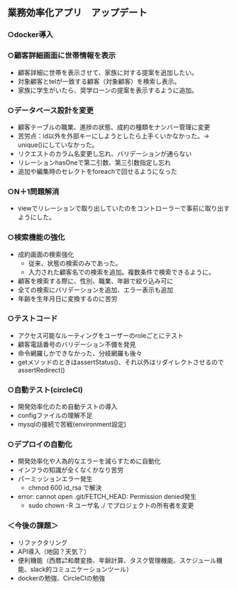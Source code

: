 ## 業務効率化アプリ　アップデート

### ○docker導入

### ○顧客詳細画面に世帯情報を表示
- 顧客詳細に世帯を表示させて、家族に対する提案を追加したい。
- 対象顧客とtelが一致する顧客（対象顧客）を検索し表示。
- 家族に学生がいたら、奨学ローンの提案を表示するように追加。

### ○データベース設計を変更
- 顧客テーブルの職業、進捗の状態、成約の種類をナンバー管理に変更
- 苦労点：id以外を外部キーにしようとしたら上手くいかなかった。→　unique()にしていなかった。
- リクエストのカラム名変更し忘れ、バリデーションが通らない
- リレーションhasOneで第二引数、第三引数指定し忘れ
- 追加や編集時のセレクトをforeachで回せるようになった

### ○N＋1問題解消
- viewでリレーションで取り出していたのをコントローラーで事前に取り出すようにした。

### ○検索機能の強化
- 成約画面の検索強化
  - 従来、状態の検索のみであった。
  - 入力された顧客名での検索を追加。複数条件で検索できるように。
- 顧客を検索する際に、性別、職業、年齢で絞り込み可に
- 全ての検索にバリデーションを追加、エラー表示も追加
- 年齢を生年月日に変換するのに苦労

### ○テストコード
- アクセス可能なルーティングをユーザーのroleごとにテスト
- 顧客電話番号のバリデーション不備を発見
- 命令網羅しかできなかった、分岐網羅も後々
- getメソッドのときはassertStatus()、それ以外はリダイレクトさせるのでassertRedirect()

### ○自動テスト(circleCI)
- 開発効率化のため自動テストの導入
- configファイルの理解不足
- mysqlの接続で苦戦(environment設定)

### ○デプロイの自動化
- 開発効率化や人為的なエラーを減らすために自動化
- インフラの知識が全くなくかなり苦労
- パーミッションエラー発生
  - chmod 600 id_rsa で解決
- error: cannot open .git/FETCH_HEAD: Permission denied発生
  - sudo chown -R ユーザ名 ./ でプロジェクトの所有者を変更
 
### ＜今後の課題＞
- リファクタリング
- API導入（地図？天気？）
- 便利機能（西暦⇄和暦変換、年齢計算、タスク管理機能、スケジュール機能、slack的コミュニケーションツール）
- dockerの勉強、CircleCIの勉強
